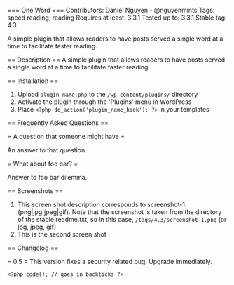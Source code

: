 === One Word ===
Contributors: Daniel Nguyen - @nguyenmints 
Tags: speed reading, reading
Requires at least: 3.3.1
Tested up to: 3.3.1
Stable tag: 4.3

A simple plugin that allows readers to have posts served a single word at a time to facilitate faster reading.

== Description ==
A simple plugin that allows readers to have posts served a single word at a time to facilitate faster reading.


== Installation ==


1. Upload `plugin-name.php` to the `/wp-content/plugins/` directory
1. Activate the plugin through the 'Plugins' menu in WordPress
1. Place `<?php do_action('plugin_name_hook'); ?>` in your templates

== Frequently Asked Questions ==

= A question that someone might have =

An answer to that question.

= What about foo bar? =

Answer to foo bar dilemma.

== Screenshots ==

1. This screen shot description corresponds to screenshot-1.(png|jpg|jpeg|gif). Note that the screenshot is taken from
the directory of the stable readme.txt, so in this case, `/tags/4.3/screenshot-1.png` (or jpg, jpeg, gif)
2. This is the second screen shot

== Changelog ==


= 0.5 =
This version fixes a security related bug.  Upgrade immediately.

`<?php code(); // goes in backticks ?>`

